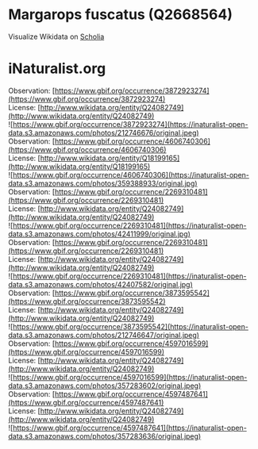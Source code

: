 
Margarops fuscatus (Q2668564)
=============================
  
Visualize Wikidata on [Scholia](https://scholia.toolforge.org/taxon/Q2668564)
# iNaturalist.org
  
Observation: [https://www.gbif.org/occurrence/3872923274](https://www.gbif.org/occurrence/3872923274)  
License: [http://www.wikidata.org/entity/Q24082749](http://www.wikidata.org/entity/Q24082749)  
![https://www.gbif.org/occurrence/3872923274](https://inaturalist-open-data.s3.amazonaws.com/photos/212746676/original.jpeg)  
Observation: [https://www.gbif.org/occurrence/4606740306](https://www.gbif.org/occurrence/4606740306)  
License: [http://www.wikidata.org/entity/Q18199165](http://www.wikidata.org/entity/Q18199165)  
![https://www.gbif.org/occurrence/4606740306](https://inaturalist-open-data.s3.amazonaws.com/photos/359388933/original.jpg)  
Observation: [https://www.gbif.org/occurrence/2269310481](https://www.gbif.org/occurrence/2269310481)  
License: [http://www.wikidata.org/entity/Q24082749](http://www.wikidata.org/entity/Q24082749)  
![https://www.gbif.org/occurrence/2269310481](https://inaturalist-open-data.s3.amazonaws.com/photos/42411999/original.jpg)  
Observation: [https://www.gbif.org/occurrence/2269310481](https://www.gbif.org/occurrence/2269310481)  
License: [http://www.wikidata.org/entity/Q24082749](http://www.wikidata.org/entity/Q24082749)  
![https://www.gbif.org/occurrence/2269310481](https://inaturalist-open-data.s3.amazonaws.com/photos/42407582/original.jpg)  
Observation: [https://www.gbif.org/occurrence/3873595542](https://www.gbif.org/occurrence/3873595542)  
License: [http://www.wikidata.org/entity/Q24082749](http://www.wikidata.org/entity/Q24082749)  
![https://www.gbif.org/occurrence/3873595542](https://inaturalist-open-data.s3.amazonaws.com/photos/212746647/original.jpeg)  
Observation: [https://www.gbif.org/occurrence/4597016599](https://www.gbif.org/occurrence/4597016599)  
License: [http://www.wikidata.org/entity/Q24082749](http://www.wikidata.org/entity/Q24082749)  
![https://www.gbif.org/occurrence/4597016599](https://inaturalist-open-data.s3.amazonaws.com/photos/357283602/original.jpeg)  
Observation: [https://www.gbif.org/occurrence/4597487641](https://www.gbif.org/occurrence/4597487641)  
License: [http://www.wikidata.org/entity/Q24082749](http://www.wikidata.org/entity/Q24082749)  
![https://www.gbif.org/occurrence/4597487641](https://inaturalist-open-data.s3.amazonaws.com/photos/357283636/original.jpeg)